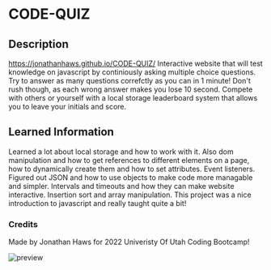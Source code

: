 # CODE-QUIZ

## Description
https://jonathanhaws.github.io/CODE-QUIZ/ Interactive website that will test knowledge on javascript by continiously asking multiple choice questions. Try to answer as many questions correfctly as you can in 1 minute! Don't rush though, as each wrong answer makes you lose 10 second. Compete with others or yourself with a local storage leaderboard system that allows you to leave your initials and score.

## Learned Information
Learned a lot about local storage and how to work with it. Also dom manipulation and how to get references to different elements on a page, how to dynamically create them and how to set attributes. Event listeners. Figured out JSON and how to use objects to make code more managable and simpler. Intervals and timeouts and how they can make website interactive. Insertion sort and array manipulation. This project was a nice introduction to javascript and really taught quite a bit!

### Credits 
Made by Jonathan Haws for 2022 Univeristy Of Utah Coding Bootcamp!

![preview](https://user-images.githubusercontent.com/108207472/210220136-de031aac-e032-4095-ba09-29a8b9f7e082.png)
